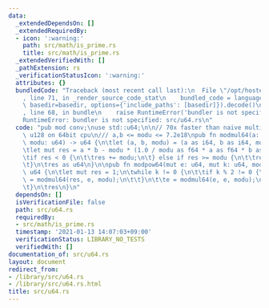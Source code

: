 ```yaml
---
data:
  _extendedDependsOn: []
  _extendedRequiredBy:
  - icon: ':warning:'
    path: src/math/is_prime.rs
    title: src/math/is_prime.rs
  _extendedVerifiedWith: []
  _pathExtension: rs
  _verificationStatusIcon: ':warning:'
  attributes: {}
  bundledCode: "Traceback (most recent call last):\n  File \"/opt/hostedtoolcache/Python/3.9.1/x64/lib/python3.9/site-packages/onlinejudge_verify/documentation/build.py\"\
    , line 71, in _render_source_code_stat\n    bundled_code = language.bundle(stat.path,\
    \ basedir=basedir, options={'include_paths': [basedir]}).decode()\n  File \"/opt/hostedtoolcache/Python/3.9.1/x64/lib/python3.9/site-packages/onlinejudge_verify/languages/user_defined.py\"\
    , line 68, in bundle\n    raise RuntimeError('bundler is not specified: {}'.format(path.as_posix()))\n\
    RuntimeError: bundler is not specified: src/u64.rs\n"
  code: "pub mod conv;\nuse std::u64;\n\n// 70x faster than naive multiplication in\
    \ u128 on 64bit cpu\n/// a,b <= modu <= 7.2e18\npub fn modmul64(a: u64, b: u64,\
    \ modu: u64) -> u64 {\n\tlet (a, b, modu) = (a as i64, b as i64, modu as i64);\n\
    \tlet mut res = a * b - modu * (1.0 / modu as f64 * a as f64 * b as f64) as i64;\n\
    \tif res < 0 {\n\t\tres += modu;\n\t} else if res >= modu {\n\t\tres -= modu;\n\
    \t}\n\tres as u64\n}\n\npub fn modpow64(mut e: u64, mut k: u64, modu: u64) ->\
    \ u64 {\n\tlet mut res = 1;\n\twhile k != 0 {\n\t\tif k % 2 != 0 {\n\t\t\tres\
    \ = modmul64(res, e, modu);\n\t\t}\n\t\te = modmul64(e, e, modu);\n\t\tk /= 2;\n\
    \t}\n\tres\n}\n"
  dependsOn: []
  isVerificationFile: false
  path: src/u64.rs
  requiredBy:
  - src/math/is_prime.rs
  timestamp: '2021-01-13 14:07:03+09:00'
  verificationStatus: LIBRARY_NO_TESTS
  verifiedWith: []
documentation_of: src/u64.rs
layout: document
redirect_from:
- /library/src/u64.rs
- /library/src/u64.rs.html
title: src/u64.rs
---
```

